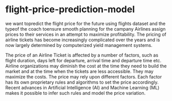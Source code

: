# flight-price-prediction-model
we want topredict the flight price for the future using flights dataset and  the typeof the coach toensure smooth planning for the campany
Airlines assign prices to their services in an attempt to maximize profitability. The pricing of airline tickets has become increasingly complicated over the years and is now largely determined by computerized yield management systems.

The price of an Airline Ticket is affected by a number of factors, such as flight duration, days left for departure, arrival time and departure time etc. Airline organizations may diminish the cost at the time they need to build the market and at the time when the tickets are less accessible. They may maximize the costs. The price may rely upon different factors. Each factor has its own proprietary rules and algorithms to set the price accordingly. Recent advances in Artificial Intelligence (AI) and Machine Learning (ML) makes it possible to infer such rules and model the price variation.

